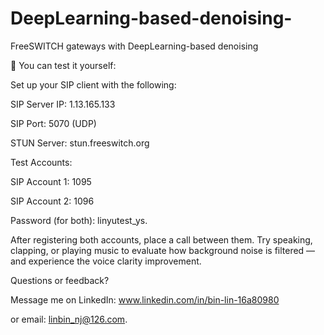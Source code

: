 # DeepLearning-based-denoising-
FreeSWITCH gateways with DeepLearning-based denoising

🔧 You can test it yourself:

Set up your SIP client with the following:

SIP Server IP: 1.13.165.133

SIP Port: 5070 (UDP)

STUN Server: stun.freeswitch.org

Test Accounts:

SIP Account 1: 1095

SIP Account 2: 1096

Password (for both): linyutest_ys.

After registering both accounts, place a call between them. Try speaking, clapping, or playing music to evaluate how background noise is filtered — and experience the voice clarity improvement.

Questions or feedback?

Message me on LinkedIn: www.linkedin.com/in/bin-lin-16a80980

or email: linbin_nj@126.com.
